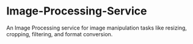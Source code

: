 # Image-Processing-Service
An Image Processing service for image manipulation tasks like resizing, cropping, filtering, and format conversion.

